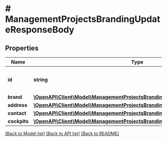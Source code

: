 # # ManagementProjectsBrandingUpdateResponseBody

## Properties

Name | Type | Description | Notes
------------ | ------------- | ------------- | -------------
**id** | **string** | Unique identifier of the brand configuration. | [optional]
**brand** | [**\OpenAPI\Client\Model\ManagementProjectsBrandingUpdateResponseBodyBrand**](ManagementProjectsBrandingUpdateResponseBodyBrand.md) |  | [optional]
**address** | [**\OpenAPI\Client\Model\ManagementProjectsBrandingUpdateResponseBodyAddress**](ManagementProjectsBrandingUpdateResponseBodyAddress.md) |  | [optional]
**contact** | [**\OpenAPI\Client\Model\ManagementProjectsBrandingUpdateResponseBodyContact**](ManagementProjectsBrandingUpdateResponseBodyContact.md) |  | [optional]
**cockpits** | [**\OpenAPI\Client\Model\ManagementProjectsBrandingUpdateResponseBodyCockpits**](ManagementProjectsBrandingUpdateResponseBodyCockpits.md) |  | [optional]

[[Back to Model list]](../../README.md#models) [[Back to API list]](../../README.md#endpoints) [[Back to README]](../../README.md)
